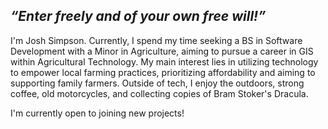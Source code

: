 ## __*“Enter freely and of your own free will!”*__

I'm Josh Simpson. Currently, I spend my time seeking a BS in Software Development with a Minor in Agriculture, aiming to pursue a career in GIS within Agricultural Technology. My main interest lies in utilizing technology to empower local farming practices, prioritizing affordability and aiming to supporting family farmers. Outside of tech, I enjoy the outdoors, strong coffee, old motorcycles, and collecting copies of Bram Stoker's Dracula.

I'm currently open to joining new projects!


<!---
JoshSims77/JoshSims77 is a ✨ special ✨ repository because its `README.md` (this file) appears on your GitHub profile.
You can click the Preview link to take a look at your changes.
--->
